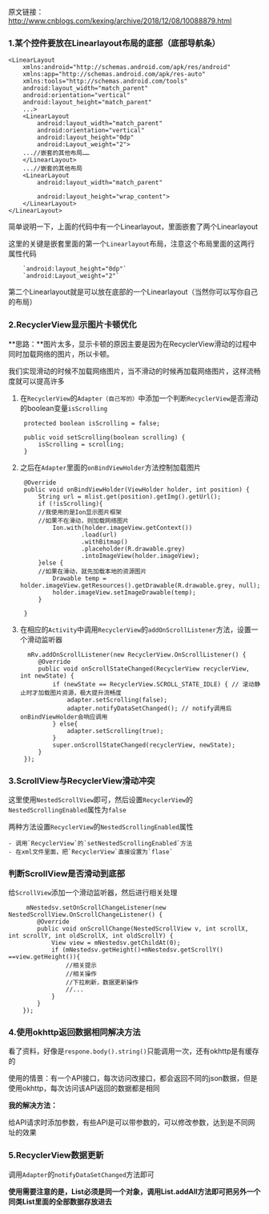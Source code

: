 原文链接：http://www.cnblogs.com/kexing/archive/2018/12/08/10088879.html
### 1.某个控件要放在Linearlayout布局的底部（底部导航条）

	<LinearLayout
	    xmlns:android="http://schemas.android.com/apk/res/android"
	    xmlns:app="http://schemas.android.com/apk/res-auto"
	    xmlns:tools="http://schemas.android.com/tools"
	    android:layout_width="match_parent"
	    android:orientation="vertical"
	    android:layout_height="match_parent"
	    ...>
	    <LinearLayout
	    	android:layout_width="match_parent"
	    	android:orientation="vertical"
	    	android:layout_height="0dp"
	    	android:Layout_weight="2">
	  	...//嵌套的其他布局……
	  	</LinearLayout>
	  	...//嵌套的其他布局
	  	<LinearLayout
	  		android:layout_width="match_parent"
	    	
	    	android:layout_height="wrap_content">
	    </LinearLayout>	
	</LinearLayout>    

简单说明一下，上面的代码中有一个Linearlayout，里面嵌套了两个Linearlayout

这里的关键是嵌套里面的第一个`Linearlayout`布局，注意这个布局里面的这两行属性代码

		`android:layout_height="0dp"`    
		`android:Layout_weight="2"`

第二个Linearlayout就是可以放在底部的一个Linearlayout（当然你可以写你自己的布局）

### 2.RecyclerView显示图片卡顿优化

**思路：**图片太多，显示卡顿的原因主要是因为在RecyclerView滑动的过程中同时加载网络的图片，所以卡顿。

我们实现滑动的时候不加载网络图片，当不滑动的时候再加载网络图片，这样流畅度就可以提高许多

1. 在`RecyclerView`的`Adapter（自己写的）`中添加一个判断`RecyclerView`是否滑动的boolean变量`isScrolling`

		protected boolean isScrolling = false;
	    
	    public void setScrolling(boolean scrolling) {
	        isScrolling = scrolling;
	    }
2. 之后在`Adapter`里面的`onBindViewHolder`方法控制加载图片

		@Override
	    public void onBindViewHolder(ViewHolder holder, int position) {
	        String url = mlist.get(position).getImg().getUrl();
	        if (!isScrolling){
	        //我使用的是Ion显示图片框架
	        //如果不在滑动，则加载网络图片
	            Ion.with(holder.imageView.getContext())
	                    .load(url)
	                    .withBitmap()
	                    .placeholder(R.drawable.grey)
	                    .intoImageView(holder.imageView);
	        }else {
	        //如果在滑动，就先加载本地的资源图片
	            Drawable temp = holder.imageView.getResources().getDrawable(R.drawable.grey, null);
	            holder.imageView.setImageDrawable(temp);
	        }
	
	    }

4. 在相应的`Activity`中调用`RecyclerView`的`addOnScrollListener`方法，设置一个滑动监听器

		 mRv.addOnScrollListener(new RecyclerView.OnScrollListener() {
            @Override
            public void onScrollStateChanged(RecyclerView recyclerView, int newState) {
                if (newState == RecyclerView.SCROLL_STATE_IDLE) { // 滚动静止时才加载图片资源，极大提升流畅度
                    adapter.setScrolling(false);
                    adapter.notifyDataSetChanged(); // notify调用后onBindViewHolder会响应调用
                } else{
                    adapter.setScrolling(true);
                }
                super.onScrollStateChanged(recyclerView, newState);
            }
        });
        
### 3.ScrollView与RecyclerView滑动冲突

这里使用`NestedScrollView`即可，然后设置`RecyclerView`的`NestedScrollingEnabled`属性为`false`

两种方法设置`RecyclerView`的`NestedScrollingEnabled`属性

	- 调用`RecyclerView`的`setNestedScrollingEnabled`方法
	- 在xml文件里面，把`RecyclerView`直接设置为`flase`
	
### 判断ScrollView是否滑动到底部

给`ScrollView`添加一个滑动监听器，然后进行相关处理

		 mNestedsv.setOnScrollChangeListener(new NestedScrollView.OnScrollChangeListener() {
            @Override
            public void onScrollChange(NestedScrollView v, int scrollX, int scrollY, int oldScrollX, int oldScrollY) {
                View view = mNestedsv.getChildAt(0);
                if (mNestedsv.getHeight()+mNestedsv.getScrollY() ==view.getHeight()){
					//相关提示
					//相关操作
					//下拉刷新，数据更新操作
					//...                    
                }
            }
        });
        
### 4.使用okhttp返回数据相同解决方法

看了资料，好像是`respone.body().string()`只能调用一次，还有okhttp是有缓存的

使用的情景：有一个API接口，每次访问改接口，都会返回不同的json数据，但是使用okhttp，每次访问该API返回的数据都是相同

**我的解决方法：**

给API请求时添加参数，有些API是可以带参数的，可以修改参数，达到是不同网址的效果

### 5.RecyclerView数据更新

调用`Adapter`的`notifyDataSetChanged`方法即可

**使用需要注意的是，List必须是同一个对象，调用List.addAll方法即可把另外一个同类List里面的全部数据存放进去**